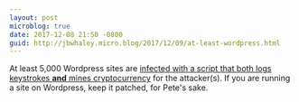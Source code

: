 ```yaml
---
layout: post
microblog: true
date: 2017-12-08 21:50 -0800
guid: http://jbwhaley.micro.blog/2017/12/09/at-least-wordpress.html
---
```

At least 5,000 Wordpress sites are [infected with a script that both logs keystrokes **and** mines cryptocurrency](http://securityaffairs.co/wordpress/66432/hacking/keylogger.html) for the attacker(s). If you are running a site on Wordpress, keep it patched, for Pete's sake.
